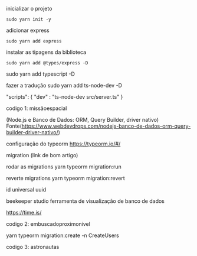 inicializar o projeto
```
sudo yarn init -y
```
adicionar express
```
sudo yarn add express
```
instalar as tipagens da biblioteca
```
sudo yarn add @types/express -D
```

sudo yarn add typescript -D

fazer a tradução 
sudo yarn add ts-node-dev -D

 "scripts": {
    "dev" : "ts-node-dev src/server.ts"
  }

codigo 1: missãoespacial


(Node.js e Banco de Dados: ORM, Query Builder, driver nativo)
Fonte(https://www.webdevdrops.com/nodejs-banco-de-dados-orm-query-builder-driver-nativo/)

configuração do typeorm
https://typeorm.io/#/


migration
(link de bom artigo)

rodar as migrations 
yarn typeorm migration:run

reverte migrations
yarn typeorm migration:revert

id universal
uuid

beekeeper studio 
ferramenta de visualização de banco de dados

https://time.is/

codigo 2: embuscadoproximonivel

yarn typeorm migration:create -n CreateUsers

codigo 3: astronautas